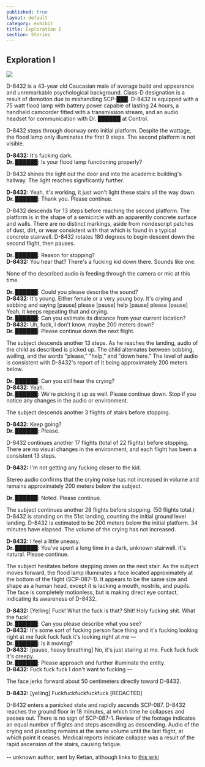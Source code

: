 ```yaml
---
published: true
layout: default
category: exhibit
title: Exploration I
section: Stories
---
```


## Exploration I

<img src="http://scpfoundation.org/087/rf.php" >

D-8432 is a 43-year old Caucasian male of average build and appearance and unremarkable psychological background. Class-D designation is a result of demotion due to mishandling SCP-███. D-8432 is equipped with a 75 watt flood lamp with battery power capable of lasting 24 hours, a handheld camcorder fitted with a transmission stream, and an audio headset for communication with Dr. ██████ at Control.

D-8432 steps through doorway onto initial platform. Despite the wattage, the flood lamp only illuminates the first 9 steps. The second platform is not visible.

**D-8432:** It's fucking dark.
<br>
**Dr. ██████:** Is your flood lamp functioning properly?

D-8432 shines the light out the door and into the academic building's hallway. The light reaches significantly further.

**D-8432:** Yeah, it's working, it just won't light these stairs all the way down.
<br>
**Dr. ██████:** Thank you. Please continue.

D-8432 descends for 13 steps before reaching the second platform. The platform is in the shape of a semicircle with an apparently concrete surface and walls. There are no distinct markings, aside from nondescript patches of dust, dirt, or wear consistent with that which is found in a typical concrete stairwell. D-8432 rotates 180 degrees to begin descent down the second flight, then pauses.

**Dr. ██████:** Reason for stopping?
<br>
**D-8432:** You hear that? There's a fucking kid down there. Sounds like one.

None of the described audio is feeding through the camera or mic at this time.

**Dr. ██████:** Could you please describe the sound?
<br>
**D-8432:** It's young. Either female or a very young boy. It's crying and sobbing and saying [pause] please [pause] help [pause] please [pause] Yeah, it keeps repeating that and crying.
<br>
**Dr. ██████:** Can you estimate its distance from your current location?
<br>
**D-8432:** Uh, fuck, I don't know, maybe 200 meters down?
<br>
**Dr. ██████:** Please continue down the next flight.

The subject descends another 13 steps. As he reaches the landing, audio of the child as described is picked up. The child alternates between sobbing, wailing, and the words "please," "help," and "down here." The level of audio is consistent with D-8432's report of it being approximately 200 meters below.

**Dr. ██████:** Can you still hear the crying?
<br>
**D-8432:** Yeah.
<br>
**Dr. ██████:** We're picking it up as well. Please continue down. Stop if you notice any changes in the audio or environment.

The subject descends another 3 flights of stairs before stopping.

**D-8432:** Keep going?
<br>
**Dr. ██████:** Please.

D-8432 continues another 17 flights (total of 22 flights) before stopping. There are no visual changes in the environment, and each flight has been a consistent 13 steps.

**D-8432:** I'm not getting any fucking closer to the kid.

Stereo audio confirms that the crying noise has not increased in volume and remains approximately 200 meters below the subject.

**Dr. ██████:** Noted. Please continue.

The subject continues another 28 flights before stopping. (50 flights total.) D-8432 is standing on the 51st landing, counting the initial ground level landing. D-8432 is estimated to be 200 meters below the initial platform. 34 minutes have elapsed. The volume of the crying has not increased.

**D-8432:** I feel a little uneasy.
<br>
**Dr. ██████:** You've spent a long time in a dark, unknown stairwell. It's natural. Please continue.

The subject hesitates before stepping down on the next stair. As the subject moves forward, the flood lamp illuminates a face located approximately at the bottom of the flight (SCP-087-1). It appears to be the same size and shape as a human head, except it is lacking a mouth, nostrils, and pupils. The face is completely motionless, but is making direct eye contact, indicating its awareness of D-8432.

**D-8432:** [Yelling] Fuck! What the fuck is that? Shit! Holy fucking shit. What the fuck!
<br>
**Dr. ██████:** Can you please describe what you see?
<br>
**D-8432:** It's some sort of fucking person face thing and it's fucking looking right at me fuck fuck fuck it's looking right at me —
<br>
**Dr. ██████:** Is it moving?
<br>
**D-8432:** [pause, heavy breathing] No, it's just staring at me. Fuck fuck fuck it's creepy.
<br>
**Dr. ██████:** Please approach and further illuminate the entity.
<br>
**D-8432:** Fuck fuck fuck I don't want to fucking —

The face jerks forward about 50 centimeters directly toward D-8432.

**D-8432:** [yelling] Fuckfuckfuckfuckfuck [REDACTED]

D-8432 enters a panicked state and rapidly ascends SCP-087. D-8432 reaches the ground floor in 18 minutes, at which time he collapses and passes out. There is no sign of SCP-087-1. Review of the footage indicates an equal number of flights and steps ascending as descending. Audio of the crying and pleading remains at the same volume until the last flight, at which point it ceases. Medical reports indicate collapse was a result of the rapid ascension of the stairs, causing fatigue.
<br><br>
-- unknown author, sent by Retian, although links to [this wiki](http://www.scp-wiki.net/document-087-i "stories")
